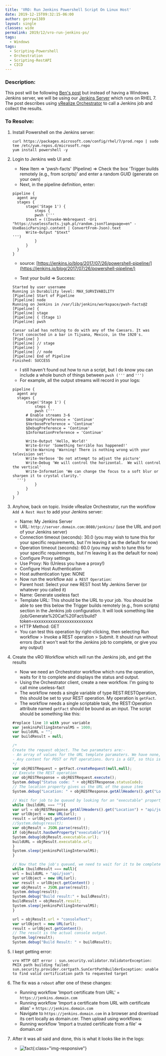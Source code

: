 ```yaml
---
title: 'VRO: Run Jenkins Powershell Script On Linux Host'
date: 2019-12-15T09:32:15-06:00
author: gerryw1389
layout: single
classes: wide
permalink: 2019/12/vro-run-jenkins-ps/
tags:
  - Windows
tags:
  - Scripting-Powershell
  - Orchestration 
  - Scripting-RestAPI
  - CICD
---
```

<!--more-->

### Description:

This post will be following [Ben's post](https://ben.neise.co.uk/2016/09/05/vro-jenkins.html) but instead of having a Windows Jenkins server, we will be using our [Jenkins Server](https://automationadmin.com/2019/12/rhel7-deploy-jenkins/) which runs on RHEL 7. The post describes using [vRealize Orchestrator](https://automationadmin.com//2020/01/vrealize-orchestrator/) to call a Jenkins job and collect the results.

### To Resolve:

1. Install Powershell on the Jenkins server:

   ```shell
   curl https://packages.microsoft.com/config/rhel/7/prod.repo | sudo tee /etc/yum.repos.d/microsoft.repo
   yum install powershell -y
   ```

2. Login to Jenkins web UI and:

   - New Item => 'pwsh-facts' (Pipeline) => Check the box 'Trigger builds remotely (e.g., from scripts)' and enter a random GUID (generate on your own)
   - Next, in the pipeline definition, enter:

   ```escape
   pipeline {
     agent any 
     stages {
         stage('Stage 1') {
             steps {
             pwsh ('''
         $text = ((Invoke-Webrequest -Uri "https://uselessfacts.jsph.pl/random.json?language=en" -UseBasicParsing).content | ConvertFrom-Json).text
         Write-Output "$text"
   ''')
             }
         }
     }
   }
   ```

   - source: [https://jenkins.io/blog/2017/07/26/powershell-pipeline/](https://jenkins.io/blog/2017/07/26/powershell-pipeline/)

   - Test your build => Success:

   ```escape
   Started by user username
   Running in Durability level: MAX_SURVIVABILITY
   [Pipeline] Start of Pipeline
   [Pipeline] node
   Running on Jenkins in /var/lib/jenkins/workspace/pwsh-facts@2
   [Pipeline] {
   [Pipeline] stage
   [Pipeline] { (Stage 1)
   [Pipeline] pwsh

   Caesar salad has nothing to do with any of the Caesars. It was first concocted in a bar in Tijuana, Mexico, in the 1920`s.
   [Pipeline] }
   [Pipeline] // stage
   [Pipeline] }
   [Pipeline] // node
   [Pipeline] End of Pipeline
   Finished: SUCCESS
   ```

   - I still haven't found out how to run a script, but I do know you can include a whole bunch of things between `pwsh ('''` and `''')`
   - For example, all the output streams will record in your logs:

   ```escape
   pipeline {
     agent any 
     stages {
         stage('Stage 1') {
             steps {
             pwsh ('''
         # Enable streams 3-6
         $WarningPreference = 'Continue'
         $VerbosePreference = 'Continue'
         $DebugPreference = 'Continue'
         $InformationPreference = 'Continue'

         Write-Output 'Hello, World!'
         Write-Error 'Something terrible has happened!'
         Write-Warning 'Warning! There is nothing wrong with your television set'
         Write-Verbose 'Do not attempt to adjust the picture'
         Write-Debug 'We will control the horizontal.  We will control the vertical'
         Write-Information 'We can change the focus to a soft blur or sharpen it to crystal clarity.'
     ''')
             }
         }
     }
   }
   ```

3. Anyhow, back on topic. Inside vRealize Orchestrator, run the workflow `Add A Rest Host` to add your Jenkins server:
   - Name: My Jenkins Server
   - URL: `http://server.domain.com:8080/jenkins/` (use the URL and port of your Jenkins server)
   - Connection timeout (seconds): 30.0 (you may wish to tune this for your specific requirements, but I'm leaving it as the default for now)
   - Operation timeout (seconds): 60.0 (you may wish to tune this for your specific requirements, but I'm leaving it as the default for now)
   - Configure Proxy settings
   - Use Proxy: No (Unless you have a proxy!)
   - Configure Host Authentication
   - Host authentication type: NONE
   - Now run the workflow `Add a REST Operation`:
   - Parent host: Select your new REST host My Jenkins Server (or whatever you called it)
   - Name: Generate useless fact
   - Template URL: This should be the URL to your job. You should be able to see this below the Trigger builds remotely (e.g., from scripts) section in the Jenkins job configuration. It will look something like /job/Generate%20Cat%20Fact/build?token=xxxxxxxxxxxxxxxxxxxxxxxxx
   - HTTP Method: GET
   - You can test this operation by right-clicking, then selecting Run workflow > Invoke a REST operation > Submit. It should run without errors (but it won't wait for the Jenkins job to complete, or give you any output)

4. Create the vRO Workflow which will run the Jenkins job, and get the results

   - Now we need an Orchestrator workflow which runs the operation, waits for it to complete and displays the status and output.
   - Using the Orchestrator client, create a new workflow. I'm going to call mine useless-fact
   - The workflow needs a single variable of type REST:RESTOperation, this should be set to your REST operation. My operation is `getFact`.
   - The workflow needs a single scriptable task, the REST:Operation attribute named `getFact` should be bound as an input. The script should be something like this:

   ```js
   #replace line 10 with your variable
   var jenkinsPollingIntervalMS = 1000;
   var buildURL = "";
   var buildResult = null;

   /*
   Create the request object. The two paramaters are:-
   - An array of values for the URL template paramaters. We have none, so this is null
   - Any content for POST or PUT operations. Ours is a GET, so this is also nulll
   */
   var objRESTRequest = getFact.createRequest(null,null);
   // Execute the REST operation
   var objRESTResponse = objRESTRequest.execute();
   System.debug("Status code: " + objRESTResponse.statusCode);
   // The location property gives us the URL of the queue item
   System.debug("Location: " + objRESTResponse.getAllHeaders().get("Location"));

   // Wait for job to be queued by looking for an "executable" property on the response
   while (buildURL === ""){
   var url = objRESTResponse.getAllHeaders().get("Location") + "api/json";
   var urlObject = new URL(url);
   result = urlObject.getContent() ;
   //System.debug(result);
   var objResult = JSON.parse(result);
   if (objResult.hasOwnProperty("executable")){
   System.debug(objResult.executable.url);
   buildURL = objResult.executable.url;
   }
   System.sleep(jenkinsPollingIntervalMS);
   }

   // Now that the job's queued, we need to wait for it to be completed
   while (buildResult === null){
   url = buildURL + "api/json";
   var urlObject = new URL(url);
   var result = urlObject.getContent() ;
   var objResult = JSON.parse(result);
   System.debug(result);
   System.debug("Build result:" + buildResult);
   buildResult = objResult.result;
   System.sleep(jenkinsPollingIntervalMS);
   }

   url = objResult.url + "consoleText";
   var urlObject = new URL(url);
   result = urlObject.getContent();
   // The result is the actual console output.
   System.log(result);
   System.debug("Build Result: " + buildResult);
   ```

5. I kept getting error:

   ```escape
   vro HTTP GET error : sun.security.validator.ValidatorException: PKIX path building failed: sun.security.provider.certpath.SunCertPathBuilderException: unable to find valid certification path to requested target
   ```

6. The fix was a `reboot` after one of these changes:

   - Running workflow 'Import certificate from URL' = `https://jenkins.domain.com`
   - Running workflow 'Import a certificate from URL with certificate alias' = `https://jenkins.domain.com`
   - Navigate to `https://jenkins.domain.com` in a browser and download its cert locally as domain.cer. Then upload using workflows:
   - Running workflow 'Import a trusted certificate from a file' => domain.cer

7. After it was all said and done, this is what it looks like in the logs:

   - ![fact](https://automationadmin.com/assets/images/uploads/2019/12/fact.jpg){:class="img-responsive"}